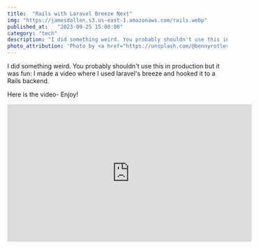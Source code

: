 ```yaml
---
title:  "Rails with Laravel Breeze Next"
img: "https://jamesdallen.s3.us-east-1.amazonaws.com/rails.webp"
published_at:   "2023-09-25 15:00:00"
category: "tech"
description: "I did something weird. You probably shouldn't use this in production but it was fun: I made a video where I used laravel's breeze and hooked it to a Rails backend."
photo_attribution: 'Photo by <a href="https://unsplash.com/@bennyrotlevy?utm_content=creditCopyText&utm_medium=referral&utm_source=unsplash">Benny Rotlevy</a> on <a href="https://unsplash.com/photos/time-lapse-photography-of-cars-on-road-during-daytime-OcP9soEGRBE?utm_content=creditCopyText&utm_medium=referral&utm_source=unsplash">Unsplash</a>'
---
```

I did something weird. You probably shouldn't use this in production but it was fun: I made a video where I used laravel's breeze and hooked it to a Rails backend.

Here is the video- Enjoy!

<div class="video-container">
  <iframe width="560" height="315" src="https://www.youtube.com/embed/_o6mzaSvDpg?si=nU3k4sghW7lSRKVa" title="YouTube video player" frameborder="0" allow="accelerometer; autoplay; clipboard-write; encrypted-media; gyroscope; picture-in-picture; web-share" referrerpolicy="strict-origin-when-cross-origin" allowfullscreen></iframe>
</div>
